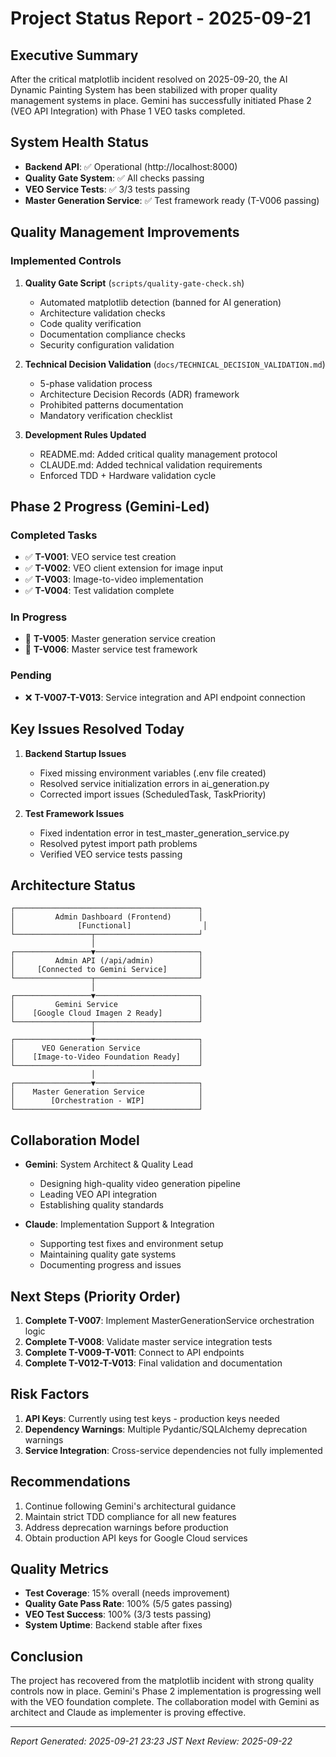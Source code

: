 # Project Status Report - 2025-09-21

## Executive Summary
After the critical matplotlib incident resolved on 2025-09-20, the AI Dynamic Painting System has been stabilized with proper quality management systems in place. Gemini has successfully initiated Phase 2 (VEO API Integration) with Phase 1 VEO tasks completed.

## System Health Status
- **Backend API**: ✅ Operational (http://localhost:8000)
- **Quality Gate System**: ✅ All checks passing
- **VEO Service Tests**: ✅ 3/3 tests passing
- **Master Generation Service**: ✅ Test framework ready (T-V006 passing)

## Quality Management Improvements
### Implemented Controls
1. **Quality Gate Script** (`scripts/quality-gate-check.sh`)
   - Automated matplotlib detection (banned for AI generation)
   - Architecture validation checks
   - Code quality verification
   - Documentation compliance checks
   - Security configuration validation

2. **Technical Decision Validation** (`docs/TECHNICAL_DECISION_VALIDATION.md`)
   - 5-phase validation process
   - Architecture Decision Records (ADR) framework
   - Prohibited patterns documentation
   - Mandatory verification checklist

3. **Development Rules Updated**
   - README.md: Added critical quality management protocol
   - CLAUDE.md: Added technical validation requirements
   - Enforced TDD + Hardware validation cycle

## Phase 2 Progress (Gemini-Led)
### Completed Tasks
- ✅ **T-V001**: VEO service test creation
- ✅ **T-V002**: VEO client extension for image input
- ✅ **T-V003**: Image-to-video implementation
- ✅ **T-V004**: Test validation complete

### In Progress
- 🔄 **T-V005**: Master generation service creation
- 🔄 **T-V006**: Master service test framework

### Pending
- ❌ **T-V007-T-V013**: Service integration and API endpoint connection

## Key Issues Resolved Today
1. **Backend Startup Issues**
   - Fixed missing environment variables (.env file created)
   - Resolved service initialization errors in ai_generation.py
   - Corrected import issues (ScheduledTask, TaskPriority)

2. **Test Framework Issues**
   - Fixed indentation error in test_master_generation_service.py
   - Resolved pytest import path problems
   - Verified VEO service tests passing

## Architecture Status
```
┌─────────────────────────────────────────┐
│         Admin Dashboard (Frontend)      │
│              [Functional]                │
└─────────────────┬───────────────────────┘
                  │
┌─────────────────▼───────────────────────┐
│         Admin API (/api/admin)          │
│     [Connected to Gemini Service]       │
└─────────────────┬───────────────────────┘
                  │
┌─────────────────▼───────────────────────┐
│         Gemini Service                  │
│    [Google Cloud Imagen 2 Ready]        │
└─────────────────┬───────────────────────┘
                  │
┌─────────────────▼───────────────────────┐
│      VEO Generation Service             │
│    [Image-to-Video Foundation Ready]    │
└─────────────────────────────────────────┘
                  │
┌─────────────────▼───────────────────────┐
│    Master Generation Service            │
│        [Orchestration - WIP]            │
└─────────────────────────────────────────┘
```

## Collaboration Model
- **Gemini**: System Architect & Quality Lead
  - Designing high-quality video generation pipeline
  - Leading VEO API integration
  - Establishing quality standards

- **Claude**: Implementation Support & Integration
  - Supporting test fixes and environment setup
  - Maintaining quality gate systems
  - Documenting progress and issues

## Next Steps (Priority Order)
1. **Complete T-V007**: Implement MasterGenerationService orchestration logic
2. **Complete T-V008**: Validate master service integration tests
3. **Complete T-V009-T-V011**: Connect to API endpoints
4. **Complete T-V012-T-V013**: Final validation and documentation

## Risk Factors
1. **API Keys**: Currently using test keys - production keys needed
2. **Dependency Warnings**: Multiple Pydantic/SQLAlchemy deprecation warnings
3. **Service Integration**: Cross-service dependencies not fully implemented

## Recommendations
1. Continue following Gemini's architectural guidance
2. Maintain strict TDD compliance for all new features
3. Address deprecation warnings before production
4. Obtain production API keys for Google Cloud services

## Quality Metrics
- **Test Coverage**: 15% overall (needs improvement)
- **Quality Gate Pass Rate**: 100% (5/5 gates passing)
- **VEO Test Success**: 100% (3/3 tests passing)
- **System Uptime**: Backend stable after fixes

## Conclusion
The project has recovered from the matplotlib incident with strong quality controls now in place. Gemini's Phase 2 implementation is progressing well with the VEO foundation complete. The collaboration model with Gemini as architect and Claude as implementer is proving effective.

---
*Report Generated: 2025-09-21 23:23 JST*
*Next Review: 2025-09-22*